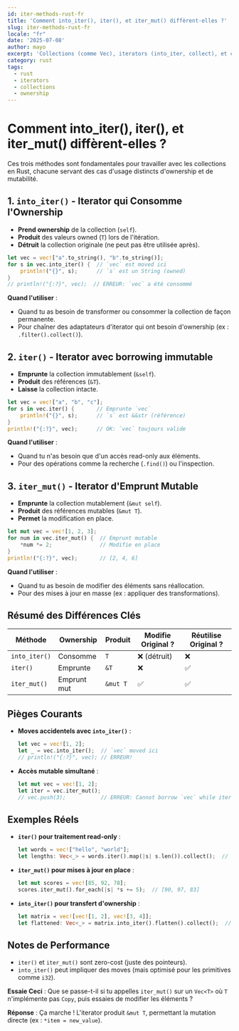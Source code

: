 ```yaml
---
id: iter-methods-rust-fr
title: 'Comment into_iter(), iter(), et iter_mut() diffèrent-elles ?'
slug: iter-methods-rust-fr
locale: "fr"
date: '2025-07-08'
author: mayo
excerpt: 'Collections (comme Vec), iterators (into_iter, collect), et concepts associés'
category: rust
tags:
  - rust
  - iterators
  - collections
  - ownership
---
```


# Comment into_iter(), iter(), et iter_mut() diffèrent-elles ?

Ces trois méthodes sont fondamentales pour travailler avec les collections en Rust, chacune servant des cas d'usage distincts d'ownership et de mutabilité.

## 1. `into_iter()` - Iterator qui Consomme l'Ownership

- **Prend ownership** de la collection (`self`).
- **Produit** des valeurs owned (`T`) lors de l'itération.
- **Détruit** la collection originale (ne peut pas être utilisée après).

```rust
let vec = vec!["a".to_string(), "b".to_string()];
for s in vec.into_iter() {  // `vec` est moved ici
    println!("{}", s);      // `s` est un String (owned)
}
// println!("{:?}", vec);  // ERREUR: `vec` a été consommé
```

**Quand l'utiliser** :
- Quand tu as besoin de transformer ou consommer la collection de façon permanente.
- Pour chaîner des adaptateurs d'iterator qui ont besoin d'ownership (ex : `.filter().collect()`).

## 2. `iter()` - Iterator avec borrowing immutable

- **Emprunte** la collection immutablement (`&self`).
- **Produit** des références (`&T`).
- **Laisse** la collection intacte.

```rust
let vec = vec!["a", "b", "c"];
for s in vec.iter() {       // Emprunte `vec`
    println!("{}", s);      // `s` est &&str (référence)
}
println!("{:?}", vec);      // OK: `vec` toujours valide
```

**Quand l'utiliser** :
- Quand tu n'as besoin que d'un accès read-only aux éléments.
- Pour des opérations comme la recherche (`.find()`) ou l'inspection.

## 3. `iter_mut()` - Iterator d'Emprunt Mutable

- **Emprunte** la collection mutablement (`&mut self`).
- **Produit** des références mutables (`&mut T`).
- **Permet** la modification en place.

```rust
let mut vec = vec![1, 2, 3];
for num in vec.iter_mut() {  // Emprunt mutable
    *num *= 2;               // Modifie en place
}
println!("{:?}", vec);       // [2, 4, 6]
```

**Quand l'utiliser** :
- Quand tu as besoin de modifier des éléments sans réallocation.
- Pour des mises à jour en masse (ex : appliquer des transformations).

## Résumé des Différences Clés

| Méthode       | Ownership     | Produit    | Modifie Original ? | Réutilise Original ? |
|---------------|---------------|------------|--------------------|---------------------|
| `into_iter()` | Consomme      | `T`        | ❌ (détruit)        | ❌                  |
| `iter()`      | Emprunte      | `&T`       | ❌                 | ✅                  |
| `iter_mut()`  | Emprunt mut   | `&mut T`   | ✅                 | ✅                  |

## Pièges Courants

- **Moves accidentels avec `into_iter()`** :
  ```rust
  let vec = vec![1, 2];
  let _ = vec.into_iter();  // `vec` moved ici
  // println!("{:?}", vec); // ERREUR!
  ```

- **Accès mutable simultané** :
  ```rust
  let mut vec = vec![1, 2];
  let iter = vec.iter_mut();
  // vec.push(3);           // ERREUR: Cannot borrow `vec` while iterator exists
  ```

## Exemples Réels

- **`iter()` pour traitement read-only** :
  ```rust
  let words = vec!["hello", "world"];
  let lengths: Vec<_> = words.iter().map(|s| s.len()).collect();  // [5, 5]
  ```

- **`iter_mut()` pour mises à jour en place** :
  ```rust
  let mut scores = vec![85, 92, 78];
  scores.iter_mut().for_each(|s| *s += 5);  // [90, 97, 83]
  ```

- **`into_iter()` pour transfert d'ownership** :
  ```rust
  let matrix = vec![vec![1, 2], vec![3, 4]];
  let flattened: Vec<_> = matrix.into_iter().flatten().collect();  // [1, 2, 3, 4]
  ```

## Notes de Performance

- `iter()` et `iter_mut()` sont zero-cost (juste des pointeurs).
- `into_iter()` peut impliquer des moves (mais optimisé pour les primitives comme `i32`).

**Essaie Ceci** : Que se passe-t-il si tu appelles `iter_mut()` sur un `Vec<T>` où `T` n'implémente pas `Copy`, puis essaies de modifier les éléments ?

**Réponse** : Ça marche ! L'iterator produit `&mut T`, permettant la mutation directe (ex : `*item = new_value`).